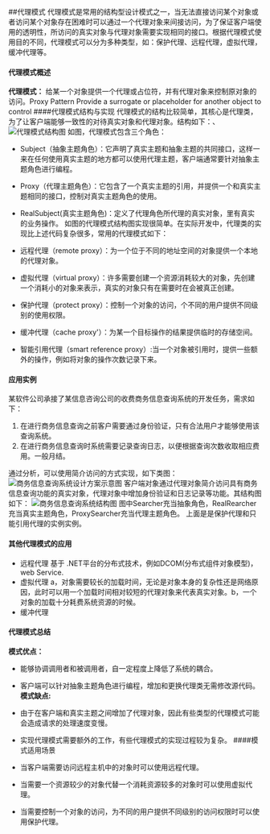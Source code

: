 ##代理模式
代理模式是常用的结构型设计模式之一，当无法直接访问某个对象或者访问某个对象存在困难时可以通过一个代理对象来间接访问，为了保证客户端使用的透明性，所访问的真实对象与代理对象需要实现相同的接口。根据代理模式使用目的不同，代理模式可以分为多种类型，如：保护代理、远程代理，虚拟代理，缓冲代理等。
#### 代理模式概述
**代理模式：** 给某一个对象提供一个代理或占位符，并有代理对象来控制原对象的访问。Proxy Pattern Provide a surrogate or placeholder for another object to control 
####代理模式结构与实现
代理模式的结构比较简单，其核心是代理类，为了让客户端能够一致性的对待真实对象和代理对象。结构如下：、
![代理模式结构图](file:///F:\yaoyaohao\workspaceIdea\matthew-alpha\matthew-designPattern-practice\src\main\webapp\webstatic\images\proxy_001.jpg)
如图，代理模式包含三个角色：

- Subject（抽象主题角色）：它声明了真实主题和抽象主题的共同接口，这样一来在任何使用真实主题的地方都可以使用代理主题，客户端通常要针对抽象主题角色进行编程。
- Proxy（代理主题角色）：它包含了一个真实主题的引用，并提供一个和真实主题相同的接口，控制对真实主题角色的使用。
- RealSubject(真实主题角色)：定义了代理角色所代理的真实对象，里有真实的业务操作。
如图的代理模式结构图实现很简单。在实际开发中，代理类的实现比上述代码复杂很多，常用的代理模式如下：

- 远程代理（remote proxy）：为一个位于不同的地址空间的对象提供一个本地的代理对象。
- 虚拟代理（virtual proxy）：许多需要创建一个资源消耗较大的对象，先创建一个消耗小的对象来表示，真实的对象只有在需要时在会被真正创建。
- 保护代理（protect proxy）：控制一个对象的访问，个不同的用户提供不同级别的使用权限。
- 缓冲代理（cache proxy'）：为某一个目标操作的结果提供临时的存储空间。
- 智能引用代理（smart reference proxy）:当一个对象被引用时，提供一些额外的操作，例如将对象的操作次数记录下来。

#### 应用实例
某软件公司承接了某信息咨询公司的收费商务信息查询系统的开发任务，需求如下：

1. 在进行商务信息查询之前客户需要通过身份验证，只有合法用户才能够使用该查询系统。
2. 在进行商务信息查询时系统需要记录查询日志，以便根据查询次数收取相应费用。一般月结。

通过分析，可以使用简介访问的方式实现，如下类图：
![商务信息查询系统设计方案示意图](file:///F:\yaoyaohao\workspaceIdea\matthew-alpha\matthew-designPattern-practice\src\main\webapp\webstatic\images\proxy_002.jpg)
客户端对象通过代理对象简介访问具有商务信息查询功能的真实对象，代理对象中增加身份验证和日志记录等功能。其结构图如下：
![商务信息查询系统结构图](file:///F:\yaoyaohao\workspaceIdea\matthew-alpha\matthew-designPattern-practice\src\main\webapp\webstatic\images\proxy_003.jpg)
图中Searcher充当抽象角色，RealRearcher充当真实主题角色，ProxySearcher充当代理主题角色。
上面是是保护代理和只能引用代理的实例实例。
#### 其他代理模式的应用
    
- 远程代理 基于 .NET平台的分布式技术，例如DCOM(分布式组件对象模型)，web Service.
- 虚拟代理 a，对象需要较长的加载时间，无论是对象本身的复杂性还是网络原因，此时可以用一个加载时间相对较短的代理对象来代表真实对象。b，一个对象的加载十分耗费系统资源的时候。
- 缓冲代理 
#### 代理模式总结
**模式优点：**
    
- 能够协调调用者和被调用者，自一定程度上降低了系统的耦合。
- 客户端可以针对抽象主题角色进行编程，增加和更换代理类无需修改源代码。
**模式缺点:**
    
- 由于在客户端和真实主题之间增加了代理对象，因此有些类型的代理模式可能会造成请求的处理速度变慢。
- 实现代理模式需要额外的工作，有些代理模式的实现过程较为复杂。
####模式适用场景

- 当客户端需要访问远程主机中的对象时可以使用远程代理。
- 当需要一个资源较少的对象代替一个消耗资源较多的对象时可以使用虚拟代理。
- 当需要控制一个对象的访问，为不同的用户提供不同级别的访问权限时可以使用保护代理。